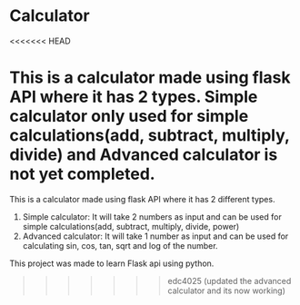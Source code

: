 # Calculator
<<<<<<< HEAD

This is a calculator made using flask API where it has 2 types. Simple calculator only used for simple calculations(add, subtract, multiply, divide) and Advanced calculator is not yet completed.
=======
This is a calculator made using flask API where it has 2 different types.

1.  Simple calculator: It will take 2 numbers as input  and can be used for simple calculations(add, subtract, multiply, divide, power)
2.  Advanced calculator: It will take 1 number as input and can be used for calculating sin, cos, tan, sqrt and log of the number. 

This project was made to learn Flask api using python. 
>>>>>>> edc4025 (updated the advanced calculator and its now working)
